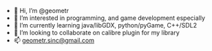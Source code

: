 - 👋 Hi, I’m @geometr
- 👀 I’m interested in programming, and game development especially
- 🌱 I’m currently learning java/libGDX, python/pyGame, C++/SDL2
- 💞️ I’m looking to collaborate on calibre plugin for my library
- 📫 geometr.sinc@gmail.com

<!---
geometr/geometr is a ✨ special ✨ repository because its `README.md` (this file) appears on your GitHub profile.
You can click the Preview link to take a look at your changes.
--->
